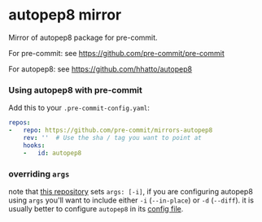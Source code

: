 autopep8 mirror
===============

Mirror of autopep8 package for pre-commit.

For pre-commit: see https://github.com/pre-commit/pre-commit

For autopep8: see https://github.com/hhatto/autopep8


### Using autopep8 with pre-commit

Add this to your `.pre-commit-config.yaml`:

```yaml
repos:
-   repo: https://github.com/pre-commit/mirrors-autopep8
    rev: ''  # Use the sha / tag you want to point at
    hooks:
    -   id: autopep8
```

### overriding `args`

note that [this repository] sets `args: [-i]`, if you are configuring autopep8
using `args` you'll want to include either `-i` (`--in-place`) or
`-d` (`--diff`).  it is usually better to configure `autopep8` in its
[config file].

[this repository]: https://github.com/pre-commit/mirrors-autopep8/blob/5c459f3f27ae62fefef60fe5771e51baa02e7a83/.pre-commit-hooks.yaml#L6
[config file]: https://github.com/hhatto/autopep8#configuration

